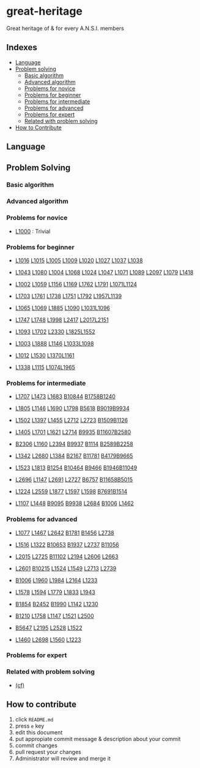 # great-heritage
Great heritage of &amp; for every A.N.S.I. members

## Indexes

- [Language](#language)
- [Problem solving](#problem-solving)
  - [Basic algorithm](#basic-algorithm)
  - [Advanced algorithm](#advanced-algorithm)
  - [Problems for novice](#problems-for-novice)
  - [Problems for beginner](#problems-for-beginner)
  - [Problems for intermediate](#problems-for-intermediate)
  - [Problems for advanced](#problems-for-advanced)
  - [Problems for expert](#problems-for-expert)
  - [Related with problem solving](#related-with-problem-solving)
- [How to Contribute](#how-to-contribute)

## Language

## Problem Solving

### Basic algorithm

### Advanced algorithm

### Problems for novice

- [L1000](http://lavida.us/problem.php?id=1000) : Trivial

### Problems for beginner

- [L1016](http://lavida.us/problem.php?id=1016) [L1015](http://lavida.us/problem.php?id=1015) [L1005](http://lavida.us/problem.php?id=1005) [L1009](http://lavida.us/problem.php?id=1009) [L1020](http://lavida.us/problem.php?id=1020) [L1027](http://lavida.us/problem.php?id=1027) [L1037](http://lavida.us/problem.php?id=1037) [L1038](http://lavida.us/problem.php?id=1038)

- [L1043](http://lavida.us/problem.php?id=1043) [L1080](http://lavida.us/problem.php?id=1080) [L1004](http://lavida.us/problem.php?id=1004) [L1068](http://lavida.us/problem.php?id=1068) [L1024](http://lavida.us/problem.php?id=1024) [L1047](http://lavida.us/problem.php?id=1047) [L1071](http://lavida.us/problem.php?id=1071) [L1089](http://lavida.us/problem.php?id=1089) [L2097](http://lavida.us/problem.php?id=2097) [L1079](http://lavida.us/problem.php?id=1079) [L1418](http://lavida.us/problem.php?id=1418)

- [L1002](http://lavida.us/problem.php?id=1002) [L1059](http://lavida.us/problem.php?id=1059) [L1156](http://lavida.us/problem.php?id=1156) [L1169](http://lavida.us/problem.php?id=1169) [L1762](http://lavida.us/problem.php?id=1762) [L1791](http://lavida.us/problem.php?id=1791) [L1071](http://lavida.us/problem.php?id=1071)[L1124](http://lavida.us/problem.php?id=1124)

- [L1703](http://lavida.us/problem.php?id=1703) [L1761](http://lavida.us/problem.php?id=1761) [L1738](http://lavida.us/problem.php?id=1738) [L1751](http://lavida.us/problem.php?id=1751) [L1792](http://lavida.us/problem.php?id=1792) [L1957](http://lavida.us/problem.php?id=1957)[L1139](http://lavida.us/problem.php?id=1139)

- [L1065](http://lavida.us/problem.php?id=1065) [L1069](http://lavida.us/problem.php?id=1069) [L1885](http://lavida.us/problem.php?id=1885) [L1090](http://lavida.us/problem.php?id=1090) [L1031](http://lavida.us/problem.php?id=1031)[L1096](http://lavida.us/problem.php?id=1096)

- [L1747](http://lavida.us/problem.php?id=1747) [L1748](http://lavida.us/problem.php?id=1748) [L1998](http://lavida.us/problem.php?id=1998) [L2417](http://lavida.us/problem.php?id=2417) [L2017](http://lavida.us/problem.php?id=2017)[L2151](http://lavida.us/problem.php?id=2151)

- [L1093](http://lavida.us/problem.php?id=1093) [L1702](http://lavida.us/problem.php?id=1702) [L2330](http://lavida.us/problem.php?id=2330) [L1825](http://lavida.us/problem.php?id=1825)[L1552](http://lavida.us/problem.php?id=1552)

- [L1003](http://lavida.us/problem.php?id=1003) [L1888](http://lavida.us/problem.php?id=1888) [L1146](http://lavida.us/problem.php?id=1146) [L1033](http://lavida.us/problem.php?id=1033)[L1098](http://lavida.us/problem.php?id=1098)

- [L1012](http://lavida.us/problem.php?id=1012) [L1530](http://lavida.us/problem.php?id=1530) [L1370](http://lavida.us/problem.php?id=1370)[L1161](http://lavida.us/problem.php?id=1161)

- [L1338](http://lavida.us/problem.php?id=1338) [L1115](http://lavida.us/problem.php?id=1115) [L1074](http://lavida.us/problem.php?id=1074)[L1965](http://lavida.us/problem.php?id=1965)

### Problems for intermediate

- [L1707](http://lavida.us/problem.php?id=1707) [L1473](http://lavida.us/problem.php?id=1473) [L1683](http://lavida.us/problem.php?id=1683) [B10844](https://www.acmicpc.net/problem/10844) [B1758](https://www.acmicpc.net/problem/1758)[B1240](https://www.acmicpc.net/problem/1240)

- [L1805](http://lavida.us/problem.php?id=1805) [L1146](http://lavida.us/problem.php?id=1146) [L1690](http://lavida.us/problem.php?id=1690) [L1798](http://lavida.us/problem.php?id=1798) [B5618](https://www.acmicpc.net/problem/5618) [B9019](https://www.acmicpc.net/problem/9019)[B9934](https://www.acmicpc.net/problem/9934)

- [L1502](http://lavida.us/problem.php?id=1502) [L1397](http://lavida.us/problem.php?id=1397) [L1455](http://lavida.us/problem.php?id=1455) [L2712](http://lavida.us/problem.php?id=2712) [L2723](http://lavida.us/problem.php?id=2723) [B1509](https://www.acmicpc.net/problem/1509)[B1126](https://www.acmicpc.net/problem/1126)

- [L1405](http://lavida.us/problem.php?id=1405) [L1701](http://lavida.us/problem.php?id=1701) [L1621](http://lavida.us/problem.php?id=1621) [L2714](http://lavida.us/problem.php?id=2714) [B9935](https://www.acmicpc.net/problem/9935) [B11607](https://www.acmicpc.net/problem/11607)[B2580](https://www.acmicpc.net/problem/2580)

- [B2306](https://www.acmicpc.net/problem/2306) [L1160](http://lavida.us/problem.php?id=1160) [L2394](http://lavida.us/problem.php?id=2394) [B9937](https://www.acmicpc.net/problem/9937) [B1114](https://www.acmicpc.net/problem/1114) [B2589](https://www.acmicpc.net/problem/2589)[B2258](https://www.acmicpc.net/problem/2258)

- [L1342](http://lavida.us/problem.php?id=1342) [L2680](http://lavida.us/problem.php?id=2680) [L1384](http://lavida.us/problem.php?id=1384) [B2167](https://www.acmicpc.net/problem/2167) [B11781](https://www.acmicpc.net/problem/11781) [B4179](https://www.acmicpc.net/problem/4179)[B9665](https://www.acmicpc.net/problem/9665)

- [L1523](http://lavida.us/problem.php?id=1523) [L1813](http://lavida.us/problem.php?id=1813) [B1254](https://www.acmicpc.net/problem/1254) [B10464](https://www.acmicpc.net/problem/10464) [B9466](https://www.acmicpc.net/problem/9466) [B1946](https://www.acmicpc.net/problem/1946)[B11049](https://www.acmicpc.net/problem/11049)

- [L2696](http://lavida.us/problem.php?id=2696) [L1147](http://lavida.us/problem.php?id=1147) [L2691](http://lavida.us/problem.php?id=2691) [L2727](http://lavida.us/problem.php?id=2727) [B6757](https://www.acmicpc.net/problem/6757) [B11658](https://www.acmicpc.net/problem/11658)[B5015](https://www.acmicpc.net/problem/5015)

- [L1224](http://lavida.us/problem.php?id=1224) [L2559](http://lavida.us/problem.php?id=2559) [L1877](http://lavida.us/problem.php?id=1877) [L1597](http://lavida.us/problem.php?id=1597) [L1598](http://lavida.us/problem.php?id=1598) [B7691](https://www.acmicpc.net/problem/7691)[B1514](https://www.acmicpc.net/problem/1514)

- [L1107](http://lavida.us/problem.php?id=1107) [L1448](http://lavida.us/problem.php?id=1448) [B9095](https://www.acmicpc.net/problem/9095) [B9938](https://www.acmicpc.net/problem/9938) [L2684](http://lavida.us/problem.php?id=2684) [B1006](https://www.acmicpc.net/problem/1006) [L1462](http://lavida.us/problem.php?id=1462)

### Problems for advanced

- [L1077](http://lavida.us/problem.php?id=1077) [L1467](http://lavida.us/problem.php?id=1467) [L2642](http://lavida.us/problem.php?id=2642) [B1781](https://www.acmicpc.net/problem/1781) [B1456](https://www.acmicpc.net/problem/1456) [L2738](http://lavida.us/problem.php?id=2738)

- [L1516](http://lavida.us/problem.php?id=1516) [L1322](http://lavida.us/problem.php?id=1322) [B10653](https://www.acmicpc.net/problem/10653) [B1937](https://www.acmicpc.net/problem/1937) [L2737](http://lavida.us/problem.php?id=2737) [B11056](https://www.acmicpc.net/problem/11056)

- [L2015](http://lavida.us/problem.php?id=2015) [L2725](http://lavida.us/problem.php?id=2725) [B11102](https://www.acmicpc.net/problem/11102) [L2194](http://lavida.us/problem.php?id=2194) [L2606](http://lavida.us/problem.php?id=2606) [L2663](http://lavida.us/problem.php?id=2663)

- [L2601](http://lavida.us/problem.php?id=2601) [B10215](https://www.acmicpc.net/problem/10215) [L1524](http://lavida.us/problem.php?id=1524) [L1549](http://lavida.us/problem.php?id=1549) [L2713](http://lavida.us/problem.php?id=2713) [L2739](http://lavida.us/problem.php?id=2739)

- [B1006](https://www.acmicpc.net/problem/1006) [L1960](http://lavida.us/problem.php?id=1960) [L1984](http://lavida.us/problem.php?id=1984) [L2164](http://lavida.us/problem.php?id=2164) [L1233](http://lavida.us/problem.php?id=1233)

- [L1578](http://lavida.us/problem.php?id=1578) [L1594](http://lavida.us/problem.php?id=1594) [L1779](http://lavida.us/problem.php?id=1779) [L1833](http://lavida.us/problem.php?id=1833) [L1943](http://lavida.us/problem.php?id=1943) 

- [B1854](https://www.acmicpc.net/problem/1854) [B2452](https://www.acmicpc.net/problem/2452) [B1990](https://www.acmicpc.net/problem/1990) [L1142](http://lavida.us/problem.php?id=1142) [L1230](http://lavida.us/problem.php?id=1230)

- [B1210](https://www.acmicpc.net/problem/1210) [L1758](http://lavida.us/problem.php?id=1758) [L1147](http://lavida.us/problem.php?id=1147) [L1521](http://lavida.us/problem.php?id=1521) [L2500](http://lavida.us/problem.php?id=2500)

- [B5647](https://www.acmicpc.net/problem/5647) [L2195](http://lavida.us/problem.php?id=2195) [L2528](http://lavida.us/problem.php?id=2528) [L1522](http://lavida.us/problem.php?id=1522) 

- [L1460](http://lavida.us/problem.php?id=1460) [L2698](http://lavida.us/problem.php?id=2698) [L1560](http://lavida.us/problem.php?id=1560) [L1223](http://lavida.us/problem.php?id=1223)

### Problems for expert

### Related with problem solving

- [(cf)](https://docs.google.com/spreadsheets/d/1szPm-EWjy-CdR0ztKAhag5REvNEoj8RSJENsU4ZS3ww/edit?usp=sharing)

## How to contribute

1. click `README.md`
1. press `e` key
1. edit this document
1. put appropiate commit message & description about your commit
1. commit changes
1. pull request your changes
1. Administrator will review and merge it
